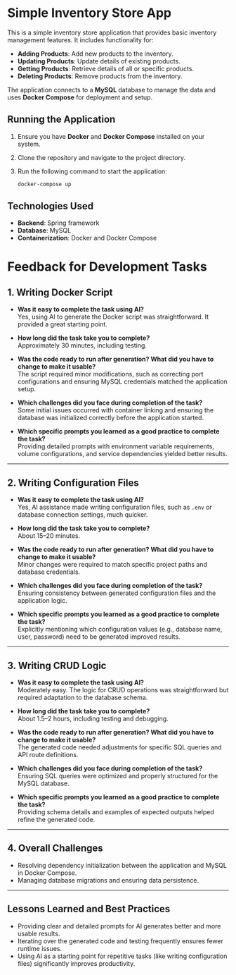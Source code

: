 # Simple Inventory Store App

This is a simple inventory store application that provides basic inventory management features. It includes functionality for:

- **Adding Products**: Add new products to the inventory.
- **Updating Products**: Update details of existing products.
- **Getting Products**: Retrieve details of all or specific products.
- **Deleting Products**: Remove products from the inventory.

The application connects to a **MySQL** database to manage the data and uses **Docker Compose** for deployment and setup.

## Running the Application

1. Ensure you have **Docker** and **Docker Compose** installed on your system.
2. Clone the repository and navigate to the project directory.
3. Run the following command to start the application:

   ```bash
   docker-compose up
## Technologies Used

- **Backend**: Spring framework
- **Database**: MySQL 
- **Containerization**: Docker and Docker Compose

# Feedback for Development Tasks

## 1. Writing Docker Script

- **Was it easy to complete the task using AI?**  
  Yes, using AI to generate the Docker script was straightforward. It provided a great starting point.

- **How long did the task take you to complete?**  
  Approximately 30 minutes, including testing.

- **Was the code ready to run after generation? What did you have to change to make it usable?**  
  The script required minor modifications, such as correcting port configurations and ensuring MySQL credentials matched the application setup.

- **Which challenges did you face during completion of the task?**  
  Some initial issues occurred with container linking and ensuring the database was initialized correctly before the application started.

- **Which specific prompts you learned as a good practice to complete the task?**  
  Providing detailed prompts with environment variable requirements, volume configurations, and service dependencies yielded better results.

---

## 2. Writing Configuration Files

- **Was it easy to complete the task using AI?**  
  Yes, AI assistance made writing configuration files, such as `.env` or database connection settings, much quicker.

- **How long did the task take you to complete?**  
  About 15–20 minutes.

- **Was the code ready to run after generation? What did you have to change to make it usable?**  
  Minor changes were required to match specific project paths and database credentials.

- **Which challenges did you face during completion of the task?**  
  Ensuring consistency between generated configuration files and the application logic.

- **Which specific prompts you learned as a good practice to complete the task?**  
  Explicitly mentioning which configuration values (e.g., database name, user, password) need to be generated improved results.

---

## 3. Writing CRUD Logic

- **Was it easy to complete the task using AI?**  
  Moderately easy. The logic for CRUD operations was straightforward but required adaptation to the database schema.

- **How long did the task take you to complete?**  
  About 1.5–2 hours, including testing and debugging.

- **Was the code ready to run after generation? What did you have to change to make it usable?**  
  The generated code needed adjustments for specific SQL queries and API route definitions.

- **Which challenges did you face during completion of the task?**  
  Ensuring SQL queries were optimized and properly structured for the MySQL database.

- **Which specific prompts you learned as a good practice to complete the task?**  
  Providing schema details and examples of expected outputs helped refine the generated code.

---

## 4. Overall Challenges

- Resolving dependency initialization between the application and MySQL in Docker Compose.
- Managing database migrations and ensuring data persistence.

---

## Lessons Learned and Best Practices

- Providing clear and detailed prompts for AI generates better and more usable results.
- Iterating over the generated code and testing frequently ensures fewer runtime issues.
- Using AI as a starting point for repetitive tasks (like writing configuration files) significantly improves productivity.